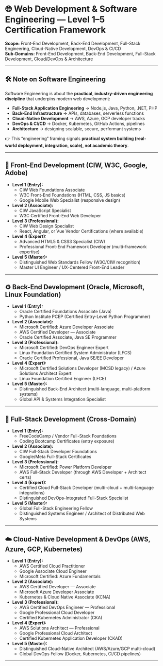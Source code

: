 # 🌐 Web Development & Software Engineering — Level 1–5 Certification Framework

**Scope:** Front-End Development, Back-End Development, Full-Stack Engineering, Cloud-Native Development, DevOps & CI/CD  
**Sub-Domains:** Front-End Development, Back-End Development, Full-Stack Development, Cloud/DevOps & Architecture  

---

## 🛠️ Note on Software Engineering
Software Engineering is about the **practical, industry-driven engineering discipline** that underpins modern web development:  
- **Full-Stack Application Engineering** → Node.js, Java, Python, .NET, PHP  
- **Back-End Infrastructure** → APIs, databases, serverless functions  
- **Cloud-Native Development** → AWS, Azure, GCP developer tracks  
- **DevOps & CI/CD** → Docker, Kubernetes, GitHub Actions, pipelines  
- **Architecture** → designing scalable, secure, performant systems  

👉 This “engineering” framing signals **practical system building (real-world deployment, integration, scale), not academic theory**.

---

## 🎨 Front-End Development (CIW, W3C, Google, Adobe)
- **Level 1 (Entry):**
  - CIW Web Foundations Associate  
  - W3C Front-End Foundations (HTML, CSS, JS basics)  
  - Google Mobile Web Specialist (responsive design)  
- **Level 2 (Associate):**
  - CIW JavaScript Specialist  
  - W3C Certified Front-End Web Developer  
- **Level 3 (Professional):**
  - CIW Web Design Specialist  
  - React, Angular, or Vue Vendor Certifications (where available)  
- **Level 4 (Expert):**
  - Advanced HTML5 & CSS3 Specialist (CIW)  
  - Professional Front-End Framework Developer (multi-framework expertise)  
- **Level 5 (Master):**
  - Distinguished Web Standards Fellow (W3C/CIW recognition)  
  - Master UI Engineer / UX-Centered Front-End Leader  

---

## ⚙️ Back-End Development (Oracle, Microsoft, Linux Foundation)
- **Level 1 (Entry):**
  - Oracle Certified Foundations Associate (Java)  
  - Python Institute PCEP (Certified Entry-Level Python Programmer)  
- **Level 2 (Associate):**
  - Microsoft Certified: Azure Developer Associate  
  - AWS Certified Developer — Associate  
  - Oracle Certified Associate, Java SE Programmer  
- **Level 3 (Professional):**
  - Microsoft Certified: DevOps Engineer Expert  
  - Linux Foundation Certified System Administrator (LFCS)  
  - Oracle Certified Professional, Java SE/EE Developer  
- **Level 4 (Expert):**
  - Microsoft Certified Solutions Developer (MCSD legacy) / Azure Solutions Architect Expert  
  - Linux Foundation Certified Engineer (LFCE)  
- **Level 5 (Master):**
  - Distinguished Back-End Architect (multi-language, multi-platform systems)  
  - Global API & Systems Integration Specialist  

---

## 🔗 Full-Stack Development (Cross-Domain)
- **Level 1 (Entry):**
  - FreeCodeCamp / Vendor Full-Stack Foundations  
  - Coding Bootcamp Certificates (entry exposure)  
- **Level 2 (Associate):**
  - CIW Full-Stack Developer Foundations  
  - Google/Meta Full-Stack Certificates  
- **Level 3 (Professional):**
  - Microsoft Certified: Power Platform Developer  
  - AWS Full-Stack Developer (through AWS Developer + Architect certs)  
- **Level 4 (Expert):**
  - Certified Cloud Full-Stack Developer (multi-cloud + multi-language integrations)  
  - Distinguished DevOps-Integrated Full-Stack Specialist  
- **Level 5 (Master):**
  - Global Full-Stack Engineering Fellow  
  - Distinguished Systems Engineer / Architect of Distributed Web Systems  

---

## ☁️ Cloud-Native Development & DevOps (AWS, Azure, GCP, Kubernetes)
- **Level 1 (Entry):**
  - AWS Certified Cloud Practitioner  
  - Google Associate Cloud Engineer  
  - Microsoft Certified: Azure Fundamentals  
- **Level 2 (Associate):**
  - AWS Certified Developer — Associate  
  - Microsoft Azure Developer Associate  
  - Kubernetes & Cloud Native Associate (KCNA)  
- **Level 3 (Professional):**
  - AWS Certified DevOps Engineer — Professional  
  - Google Professional Cloud Developer  
  - Certified Kubernetes Administrator (CKA)  
- **Level 4 (Expert):**
  - AWS Solutions Architect — Professional  
  - Google Professional Cloud Architect  
  - Certified Kubernetes Application Developer (CKAD)  
- **Level 5 (Master):**
  - Distinguished Cloud-Native Architect (AWS/Azure/GCP multi-cloud)  
  - Global DevOps Fellow (Docker, Kubernetes, CI/CD pipelines)  

---
